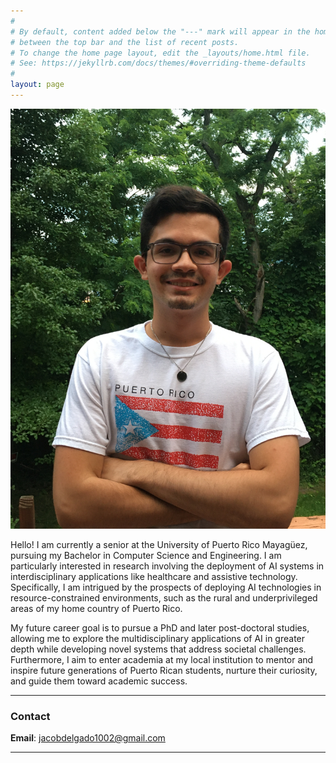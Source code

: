 ```yaml
---
#
# By default, content added below the "---" mark will appear in the home page
# between the top bar and the list of recent posts.
# To change the home page layout, edit the _layouts/home.html file.
# See: https://jekyllrb.com/docs/themes/#overriding-theme-defaults
#
layout: page
---
```


![Jacob M. Delgado-López](assets/images/Jacob_profile_pic.jpg)

Hello! I am currently a senior at the University of Puerto Rico Mayagüez, pursuing my Bachelor in Computer Science and Engineering. I am particularly interested in research involving the deployment of AI systems in interdisciplinary applications like healthcare and assistive technology. Specifically, I am intrigued by the prospects of deploying AI technologies in resource-constrained environments, such as the rural and underprivileged areas of my home country of Puerto Rico. 

My future career goal is to pursue a PhD and later post-doctoral studies, allowing me to explore the multidisciplinary applications of AI in greater depth while developing novel systems that address societal challenges. Furthermore, I aim to enter academia at my local institution to mentor and inspire future generations of Puerto Rican students, nurture their curiosity, and guide them toward academic success. 

---

### Contact

**Email**: [jacobdelgado1002@gmail.com](mailto:jacobdelgado1002@gmail.com)

---